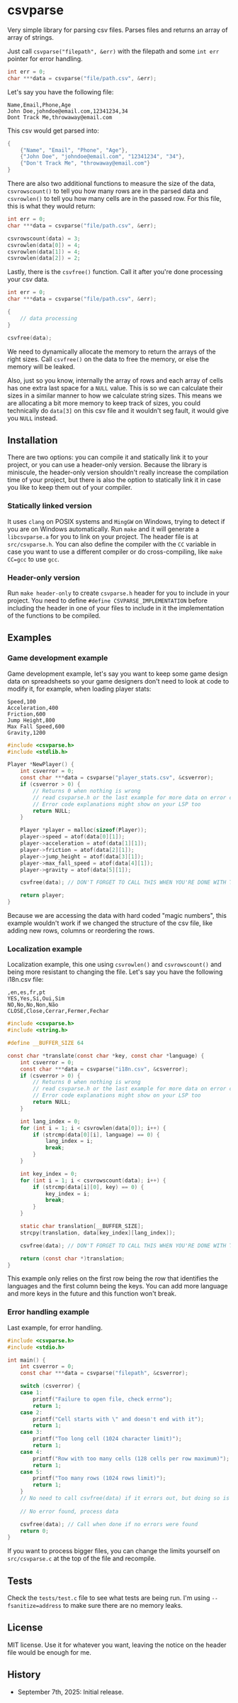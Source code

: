 # csvparse

Very simple library for parsing csv files. Parses files and returns an array of array of strings.

Just call `csvparse("filepath", &err)` with the filepath and some `int err` pointer for error handling.

```c
int err = 0;
char ***data = csvparse("file/path.csv", &err);
```

Let's say you have the following file:

```
Name,Email,Phone,Age
John Doe,johndoe@email.com,12341234,34
Dont Track Me,throwaway@email.com
```

This csv would get parsed into:

```c
{
    {"Name", "Email", "Phone", "Age"},
    {"John Doe", "johndoe@email.com", "12341234", "34"},
    {"Don't Track Me", "throwaway@email.com"}
}
```

There are also two additional functions to measure the size of the data, `csvrowscount()` to tell you how many rows are in the parsed data and `csvrowlen()` to tell you how many cells are in the passed row. For this file, this is what they would return:

```c
int err = 0;
char ***data = csvparse("file/path.csv", &err);

csvrowscount(data) = 3;
csvrowlen(data[0]) = 4;
csvrowlen(data[1]) = 4;
csvrowlen(data[2]) = 2;
```

Lastly, there is the `csvfree()` function. Call it after you're done processing your csv data.

```c
int err = 0;
char ***data = csvparse("file/path.csv", &err);

{
    // data processing
}

csvfree(data);
```

We need to dynamically allocate the memory to return the arrays of the right sizes. Call `csvfree()` on the data to free the memory, or else the memory will be leaked.

Also, just so you know, internally the array of rows and each array of cells has one extra last space for a `NULL` value. This is so we can calculate their sizes in a similar manner to how we calculate string sizes. This means we are allocating a bit more memory to keep track of sizes, you could technically do `data[3]` on this csv file and it wouldn't seg fault, it would give you `NULL` instead.

## Installation

There are two options: you can compile it and statically link it to your project, or you can use a header-only version. Because the library is miniscule, the header-only version shouldn't really increase the compilation time of your project, but there is also the option to statically link it in case you like to keep them out of your compiler.

### Statically linked version

It uses `clang` on POSIX systems and `MingGW` on Windows, trying to detect if you are on Windows automatically. Run `make` and it will generate a `libcsvparse.a` for you to link on your project. The header file is at `src/csvparse.h`. You can also define the compiler with the `CC` variable in case you want to use a different compiler or do cross-compiling, like `make CC=gcc` to use `gcc`.

### Header-only version

Run `make header-only` to create `csvparse.h` header for you to include in your project. You need to define `#define CSVPARSE_IMPLEMENTATION` before including the header in one of your files to include in it the implementation of the functions to be compiled.

## Examples

### Game development example

Game development example, let's say you want to keep some game design data on spreadsheets so your game designers don't need to look at code to modify it, for example, when loading player stats:

```
Speed,100
Acceleration,400
Friction,600
Jump Height,800
Max Fall Speed,600
Gravity,1200
```

```c
#include <csvparse.h>
#include <stdlib.h>

Player *NewPlayer() {
    int csverror = 0;
    const char ***data = csvparse("player_stats.csv", &csverror);
    if (csverror > 0) {
        // Returns 0 when nothing is wrong
        // read csvparse.h or the last example for more data on error codes
        // Error code explanations might show on your LSP too
        return NULL;
    }

    Player *player = malloc(sizeof(Player));
    player->speed = atof(data[0][1]);
    player->acceleration = atof(data[1][1]);
    player->friction = atof(data[2][1]);
    player->jump_height = atof(data[3][1]);
    player->max_fall_speed = atof(data[4][1]);
    player->gravity = atof(data[5][1]);

    csvfree(data); // DON'T FORGET TO CALL THIS WHEN YOU'RE DONE WITH THE DATA!

    return player;
}
```

Because we are accessing the data with hard coded "magic numbers", this example wouldn't work if we changed the structure of the csv file, like adding new rows, columns or reordering the rows.

### Localization example

Localization example, this one using `csvrowlen()` and `csvrowscount()` and being more resistant to changing the file. Let's say you have the following i18n.csv file:

```
,en,es,fr,pt
YES,Yes,Sí,Oui,Sim
NO,No,No,Non,Não
CLOSE,Close,Cerrar,Fermer,Fechar
```

```c
#include <csvparse.h>
#include <string.h>

#define __BUFFER_SIZE 64

const char *translate(const char *key, const char *language) {
    int csverror = 0;
    const char ***data = csvparse("i18n.csv", &csverror);
    if (csverror > 0) {
        // Returns 0 when nothing is wrong
        // read csvparse.h or the last example for more data on error codes
        // Error code explanations might show on your LSP too
        return NULL;
    }

    int lang_index = 0;
    for (int i = 1; i < csvrowlen(data[0]); i++) {
        if (strcmp(data[0][i], language) == 0) {
            lang_index = i;
            break;
        }
    }

    int key_index = 0;
    for (int i = 1; i < csvrowscount(data); i++) {
        if (strcmp(data[i][0], key) == 0) {
            key_index = i;
            break;
        }
    }

    static char translation[__BUFFER_SIZE];
    strcpy(translation, data[key_index][lang_index]);

    csvfree(data); // DON'T FORGET TO CALL THIS WHEN YOU'RE DONE WITH THE DATA!

    return (const char *)translation;
}
```

This example only relies on the first row being the row that identifies the languages and the first column being the keys. You can add more language and more keys in the future and this function won't break.

### Error handling example

Last example, for error handling.

```c
#include <csvparse.h>
#include <stdio.h>

int main() {
    int csverror = 0;
    const char ***data = csvparse("filepath", &csverror);

    switch (csverror) {
    case 1:
        printf("Failure to open file, check errno");
        return 1;
    case 2:
        printf("Cell starts with \" and doesn't end with it");
        return 1;
    case 3:
        printf("Too long cell (1024 character limit)");
        return 1;
    case 4:
        printf("Row with too many cells (128 cells per row maximum)");
        return 1;
    case 5:
        printf("Too many rows (1024 rows limit)");
        return 1;
    }
    // No need to call csvfree(data) if it errors out, but doing so is harmless
    
    // No error found, process data

    csvfree(data); // Call when done if no errors were found
    return 0;
}
```

If you want to process bigger files, you can change the limits yourself on `src/csvparse.c` at the top of the file and recompile.

## Tests

Check the `tests/test.c` file to see what tests are being run. I'm using `--fsanitize=address` to make sure there are no memory leaks.

## License

MIT license. Use it for whatever you want, leaving the notice on the header file would be enough for me.

## History

- September 7th, 2025:
  Initial release.
